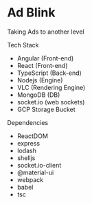 # Ad Blink
Taking Ads to another level

Tech Stack
- Angular (Front-end)
- React (Front-end)
- TypeScript (Back-end)
- Nodejs (Engine)
- VLC (Rendering Engine)
- MongoDB (DB)
- socket.io (web sockets)
- GCP Storage Bucket


Dependencies
- ReactDOM
- express
- lodash
- shelljs
- socket.io-client
- @material-ui
- webpack
- babel
- tsc
